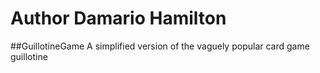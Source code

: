 # Author Damario Hamilton
##GuillotineGame
A simplified version of the vaguely popular card game guillotine
